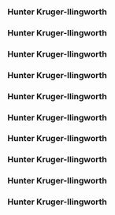 ### Hunter Kruger-Ilingworth
### Hunter Kruger-Ilingworth
### Hunter Kruger-Ilingworth
### Hunter Kruger-Ilingworth
### Hunter Kruger-Ilingworth
### Hunter Kruger-Ilingworth
### Hunter Kruger-Ilingworth
### Hunter Kruger-Ilingworth
### Hunter Kruger-Ilingworth
### Hunter Kruger-Ilingworth
